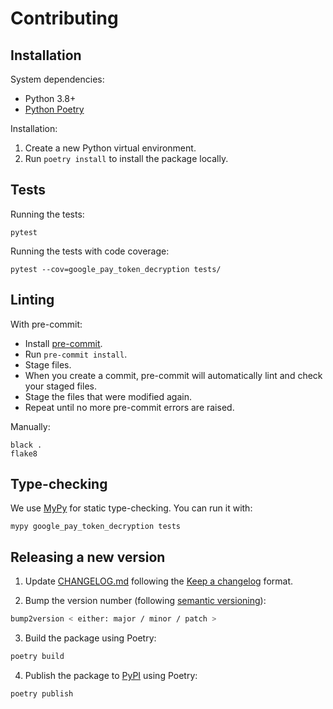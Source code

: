 # Contributing

## Installation

System dependencies:
- Python 3.8+
- [Python Poetry](https://python-poetry.org/docs/)

Installation:
1. Create a new Python virtual environment.
2. Run `poetry install` to install the package locally.

## Tests

Running the tests:

```
pytest
```

Running the tests with code coverage:

```
pytest --cov=google_pay_token_decryption tests/
```

## Linting

With pre-commit:

- Install [pre-commit](pre-commit.com/).
- Run `pre-commit install`.
- Stage files.
- When you create a commit, pre-commit will automatically lint and check your staged files.
- Stage the files that were modified again.
- Repeat until no more pre-commit errors are raised.

Manually:

```
black .
flake8
```

## Type-checking

We use [MyPy](https://mypy.readthedocs.io/en/latest/index.html) for static type-checking. You can run it with:

```
mypy google_pay_token_decryption tests
```


## Releasing a new version

1. Update [CHANGELOG.md](./CHANGELOG.md) following the [Keep a changelog](https://keepachangelog.com/en/1.0.0/) format.

2. Bump the version number (following [semantic versioning](https://semver.org/)):

```bash
bump2version < either: major / minor / patch >
```

3. Build the package using Poetry:

```bash
poetry build
```

4. Publish the package to [PyPI](pypi.org/) using Poetry:

```bash
poetry publish
```